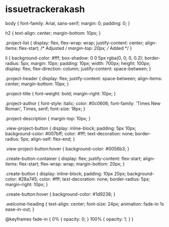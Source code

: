 # issuetrackerakash
body {
  font-family: Arial, sans-serif;
  margin: 0;
  padding: 0;
}

h2 {
  text-align: center;
  margin-bottom: 10px;
}

.project-list {
  display: flex;
  flex-wrap: wrap;
  justify-content: center;
  align-items: flex-start; /* Adjusted */
  margin-top: 20px; /* Added */
}


li {
  background-color: #fff;
  box-shadow: 0 0 5px rgba(0, 0, 0, 0.2);
  border-radius: 5px;
  margin: 10px;
  padding: 10px;
  width: 700px;
  height: 100px;
  display: flex;
  flex-direction: column;
  justify-content: space-between;
}

.project-header {
  display: flex;
  justify-content: space-between;
  align-items: center;
  margin-bottom: 10px;
}

.project-title {
  font-weight: bold;
  margin-right: 10px;
}

.project-author {
  font-style: italic;
  color: #0c0606;
  font-family: 'Times New Roman', Times, serif;
  font-size: 18px;
}

.project-description {
  margin-top: 10px;
}

.view-project-button {
  display: inline-block;
  padding: 5px 10px;
  background-color: #007bff;
  color: #fff;
  text-decoration: none;
  border-radius: 5px;
  align-self: flex-end;
}

.view-project-button:hover {
  background-color: #0056b3;
}

.create-button-container {
  display: flex;
  justify-content: flex-start;
  align-items: flex-start;
  flex-wrap: wrap;
  margin-bottom: 20px;
}

.create-button {
  display: inline-block;
  padding: 10px 20px;
  background-color: #28a745;
  color: #fff;
  text-decoration: none;
  border-radius: 5px;
  margin-right: 10px;
}

.create-button:hover {
  background-color: #1d9238;
}

.welcome-heading {
  text-align: center;
  font-size: 24px;
  animation: fade-in 1s ease-in-out;
}

@keyframes fade-in {
  0% {
    opacity: 0;
  }
  100% {
    opacity: 1;
  }
}
